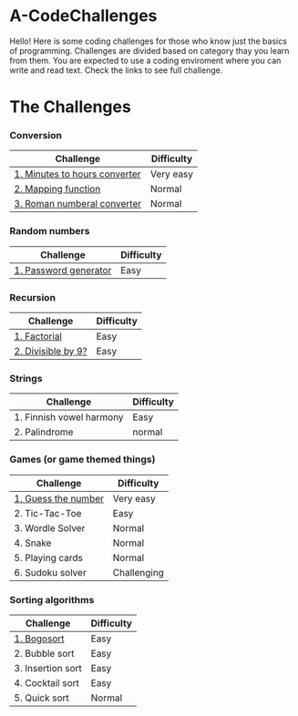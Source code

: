 # A-CodeChallenges
Hello! Here is some coding challenges for those who know just the basics of programming.
Challenges are divided based on category thay you learn from them.
You are expected to use a coding enviroment where you can write and read text.
Check the links to see full challenge.

# The Challenges

### Conversion
| Challenge | Difficulty |
| --- | --- |
| [1. Minutes to hours converter](https://github.com/Datafiili/A-CodeChallenges/blob/main/Challenges/Conversion/1-Minutes-to-hours-converter.md) | Very easy |
| [2. Mapping function](https://github.com/Datafiili/A-CodeChallenges/blob/main/Challenges/Conversion/2-Mapping-function.md) | Normal |
| [3. Roman numberal converter](https://github.com/Datafiili/A-CodeChallenges/blob/main/Challenges/Conversion/3-Roman-Numeral-Converter.md) | Normal |

### Random numbers
| Challenge | Difficulty |
| --- | --- |
| [1. Password generator](https://github.com/Datafiili/A-CodeChallenges/blob/main/Challenges/Random_numbers/1-Password-generator.md) | Easy |

### Recursion
| Challenge | Difficulty |
| --- | --- |
| [1. Factorial](https://github.com/Datafiili/A-CodeChallenges/blob/main/Challenges/Recursion/1-Factorial.md) | Easy |
| [2. Divisible by 9?](https://github.com/Datafiili/A-CodeChallenges/blob/main/Challenges/Recursion/2-DivisibleByNine.md) | Easy |

### Strings
| Challenge | Difficulty |
| --- | --- |
| 1. Finnish vowel harmony | Easy |
| 2. Palindrome | normal |

### Games (or game themed things)
| Challenge | Difficulty |
| --- | --- |
| [1. Guess the number](https://github.com/Datafiili/A-CodeChallenges/blob/main/Challenges/Games/1-QuessTheNumber.md) | Very easy |
| 2. Tic-Tac-Toe | Easy |
| 3. Wordle Solver | Normal |
| 4. Snake | Normal |
| 5. Playing cards | Normal |
| 6. Sudoku solver | Challenging |

### Sorting algorithms
| Challenge | Difficulty |
| --- | --- |
| [1. Bogosort](https://github.com/Datafiili/A-CodeChallenges/blob/main/Challenges/Sorting_algorithms/1-Bogosort.md) | Easy |
| 2. Bubble sort | Easy |
| 3. Insertion sort | Easy |
| 4. Cocktail sort | Easy |
| 5. Quick sort | Normal |